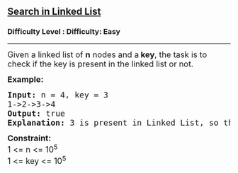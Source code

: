<h2><a href="https://www.geeksforgeeks.org/problems/search-in-linked-list-1664434326/1?page=2&status=unsolved&sortBy=accuracy">Search in Linked List</a></h2><h3>Difficulty Level : Difficulty: Easy</h3><hr><div class="problems_problem_content__Xm_eO"><p><span style="font-size: 18px;">Given a linked list of <strong>n</strong> nodes and a<strong> key</strong>, the task is to check if the key&nbsp;is present in the linked list or&nbsp;not.</span></p>
<p><strong><span style="font-size: 18px;">Example:</span></strong></p>
<pre><strong><span style="font-size: 18px;">Input: </span></strong><span style="font-size: 18px;">n = 4, key = 3
1-&gt;2-&gt;3-&gt;4
<strong>Output: </strong>true
<strong>Explanation: </strong>3 is present in Linked List, so the function returns true.</span></pre>
<p><span style="font-size: 18px;"><strong>Constraint:</strong><br>1 &lt;= n &lt;= 10<sup>5</sup><br>1 &lt;= key &lt;= 10<sup>5</sup></span></p></div>